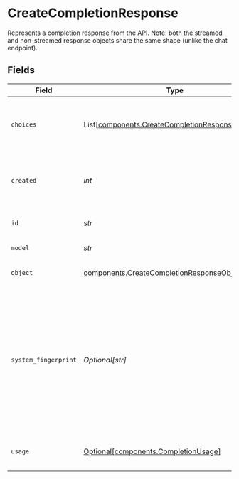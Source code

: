 # CreateCompletionResponse

Represents a completion response from the API. Note: both the streamed and non-streamed response objects share the same shape (unlike the chat endpoint).



## Fields

| Field                                                                                                                                                                                                                           | Type                                                                                                                                                                                                                            | Required                                                                                                                                                                                                                        | Description                                                                                                                                                                                                                     |
| ------------------------------------------------------------------------------------------------------------------------------------------------------------------------------------------------------------------------------- | ------------------------------------------------------------------------------------------------------------------------------------------------------------------------------------------------------------------------------- | ------------------------------------------------------------------------------------------------------------------------------------------------------------------------------------------------------------------------------- | ------------------------------------------------------------------------------------------------------------------------------------------------------------------------------------------------------------------------------- |
| `choices`                                                                                                                                                                                                                       | List[[components.CreateCompletionResponseChoices](../../models/shared/createcompletionresponsechoices.md)]                                                                                                                      | :heavy_check_mark:                                                                                                                                                                                                              | The list of completion choices the model generated for the input prompt.                                                                                                                                                        |
| `created`                                                                                                                                                                                                                       | *int*                                                                                                                                                                                                                           | :heavy_check_mark:                                                                                                                                                                                                              | The Unix timestamp (in seconds) of when the completion was created.                                                                                                                                                             |
| `id`                                                                                                                                                                                                                            | *str*                                                                                                                                                                                                                           | :heavy_check_mark:                                                                                                                                                                                                              | A unique identifier for the completion.                                                                                                                                                                                         |
| `model`                                                                                                                                                                                                                         | *str*                                                                                                                                                                                                                           | :heavy_check_mark:                                                                                                                                                                                                              | The model used for completion.                                                                                                                                                                                                  |
| `object`                                                                                                                                                                                                                        | [components.CreateCompletionResponseObject](../../models/shared/createcompletionresponseobject.md)                                                                                                                              | :heavy_check_mark:                                                                                                                                                                                                              | The object type, which is always "text_completion"                                                                                                                                                                              |
| `system_fingerprint`                                                                                                                                                                                                            | *Optional[str]*                                                                                                                                                                                                                 | :heavy_minus_sign:                                                                                                                                                                                                              | This fingerprint represents the backend configuration that the model runs with.<br/><br/>Can be used in conjunction with the `seed` request parameter to understand when backend changes have been made that might impact determinism.<br/> |
| `usage`                                                                                                                                                                                                                         | [Optional[components.CompletionUsage]](../../models/shared/completionusage.md)                                                                                                                                                  | :heavy_minus_sign:                                                                                                                                                                                                              | Usage statistics for the completion request.                                                                                                                                                                                    |